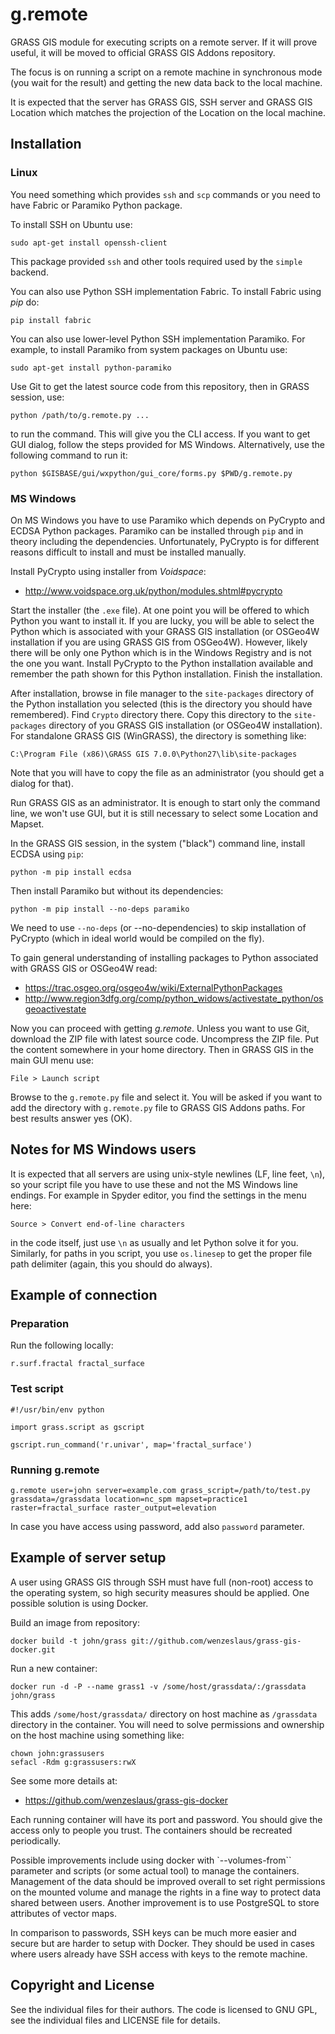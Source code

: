 # g.remote

GRASS GIS module for executing scripts on a remote server.
If it will prove useful, it will be moved to official GRASS GIS Addons
repository.

The focus is on running a script on a remote machine in synchronous mode
(you wait for the result) and getting the new data back to the local
machine.

It is expected that the server has GRASS GIS, SSH server and
GRASS GIS Location which matches the projection of the Location
on the local machine.


## Installation

### Linux

You need something which provides `ssh` and `scp` commands or
you need to have Fabric or Paramiko Python package.

To install SSH on Ubuntu use:

    sudo apt-get install openssh-client

This package provided `ssh` and other tools required used by
the `simple` backend.

You can also use Python SSH implementation Fabric.
To install Fabric using _pip_ do:

    pip install fabric

You can also use lower-level Python SSH implementation Paramiko.
For example, to install Paramiko from system packages on Ubuntu use:

    sudo apt-get install python-paramiko

Use Git to get the latest source code from this repository,
then in GRASS session, use:

    python /path/to/g.remote.py ...

to run the command. This will give you the CLI access. If you want to
get GUI dialog, follow the steps provided for MS Windows.
Alternatively, use the following command to run it:

    python $GISBASE/gui/wxpython/gui_core/forms.py $PWD/g.remote.py


### MS Windows

On MS Windows you have to use Paramiko which depends on PyCrypto
and ECDSA Python packages.
Paramiko can be installed through `pip` and in theory including
the dependencies. Unfortunately, PyCrypto is for different reasons
difficult to install and must be installed manually.

Install PyCrypto using installer from *Voidspace*:

* http://www.voidspace.org.uk/python/modules.shtml#pycrypto

Start the installer (the `.exe` file). At one point you will be offered
to which Python you want to install it. If you are lucky, you will be
able to select the Python which is associated with your GRASS GIS
installation (or OSGeo4W installation if you are using GRASS GIS from
OSGeo4W). However, likely there will be only one Python which is
in the Windows Registry and is not the one you want. Install PyCrypto
to the Python installation available and remember the path shown for
this Python installation. Finish the installation.

After installation, browse in file manager to the `site-packages`
directory of the Python installation you selected (this is the directory
you should have remembered). Find `Crypto` directory there.
Copy this directory to the `site-packages` directory of you GRASS GIS
installation (or OSGeo4W installation). For standalone GRASS GIS
(WinGRASS), the directory is something like:

    C:\Program File (x86)\GRASS GIS 7.0.0\Python27\lib\site-packages

Note that you will have to copy the file as an administrator (you should
get a dialog for that).

Run GRASS GIS as an administrator. It is enough to start only
the command line, we won't use GUI, but it is still necessary to
select some Location and Mapset.

In the GRASS GIS session, in the system ("black") command line,
install ECDSA using `pip`:

    python -m pip install ecdsa

Then install Paramiko but without its dependencies:

    python -m pip install --no-deps paramiko

We need to use `--no-deps` (or --no-dependencies) to skip installation
of PyCrypto (which in ideal world would be compiled on the fly).

To gain general understanding of installing packages to Python
associated with GRASS GIS or OSGeo4W read:

* https://trac.osgeo.org/osgeo4w/wiki/ExternalPythonPackages
* http://www.region3dfg.org/comp/python_widows/activestate_python/osgeoactivestate

Now you can proceed with getting *g.remote*.
Unless you want to use Git, download the ZIP file with latest source
code. Uncompress the ZIP file. Put the content somewhere in your home
directory. Then in GRASS GIS in the main GUI menu use:

    File > Launch script

Browse to the `g.remote.py` file and select it.
You will be asked if you want to add the directory with `g.remote.py`
file to GRASS GIS Addons paths. For best results answer yes (OK).


## Notes for MS Windows users

It is expected that all servers are using unix-style newlines
(LF, line feet, `\n`), so your script file you have to use these
and not the MS Windows line endings. For example in Spyder editor,
you find the settings in the menu here:

    Source > Convert end-of-line characters

in the code itself, just use `\n` as usually and let Python solve it
for you. Similarly, for paths in you script, you use `os.linesep` to
get the proper file path delimiter (again, this you should do always).


## Example of connection

### Preparation

Run the following locally:

    r.surf.fractal fractal_surface

### Test script

    #!/usr/bin/env python

    import grass.script as gscript

    gscript.run_command('r.univar', map='fractal_surface')

### Running g.remote

    g.remote user=john server=example.com grass_script=/path/to/test.py grassdata=/grassdata location=nc_spm mapset=practice1 raster=fractal_surface raster_output=elevation

In case you have access using password, add also `password` parameter.


## Example of server setup

A user using GRASS GIS through SSH must have full (non-root) access to
the operating system, so high security measures should be applied.
One possible solution is using Docker.

Build an image from repository:

    docker build -t john/grass git://github.com/wenzeslaus/grass-gis-docker.git

Run a new container:

    docker run -d -P --name grass1 -v /some/host/grassdata/:/grassdata john/grass

This adds `/some/host/grassdata/` directory on host machine
as `/grassdata` directory in the container. You will need to solve
permissions and ownership on the host machine using something like:

    chown john:grassusers
    sefacl -Rdm g:grassusers:rwX

See some more details at:

* https://github.com/wenzeslaus/grass-gis-docker

Each running container will have its port and password. You should
give the access only to people you trust. The containers should
be recreated periodically.

Possible improvements include using docker with `--volumes-from``
parameter and scripts (or some actual tool) to manage the containers.
Management of the data should be improved overall to set right
permissions on the mounted volume and manage the rights in a fine way
to protect data shared between users. Another improvement
is to use PostgreSQL to store attributes of vector maps.

In comparison to passwords, SSH keys can be much more easier
and secure but are harder to setup with Docker. They should be
used in cases where users already have SSH access with keys
to the remote machine.


## Copyright and License

See the individual files for their authors. The code is licensed to
GNU GPL, see the individual files and LICENSE file for details.
